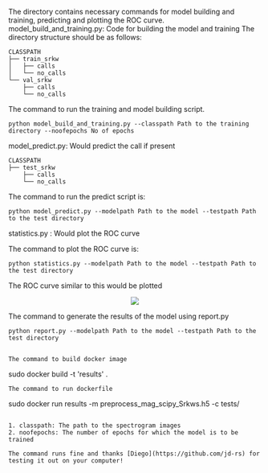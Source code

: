 The directory contains necessary commands for model building and training, predicting and plotting the ROC curve.
model_build_and_training.py: Code for building the model and training
The directory structure should be as follows:
```
CLASSPATH
├── train_srkw
│   ├── calls
│   └── no_calls
└── val_srkw
    ├── calls
    └── no_calls
```
The command to run the training and model building script.
```
python model_build_and_training.py --classpath Path to the training directory --noofepochs No of epochs
```

model_predict.py: Would predict the call if present
```
CLASSPATH
├── test_srkw
    ├── calls
    └── no_calls
```
The command to run the predict script is:
```
python model_predict.py --modelpath Path to the model --testpath Path to the test directory
```

statistics.py : Would plot the ROC curve

The command to plot the ROC curve is:
```
python statistics.py --modelpath Path to the model --testpath Path to the test directory
```
The ROC curve similar to this would be plotted
<p align = "center">
<img src = /images/CNN_final_vs_random.png>
</p>

The command to generate the results of the model using report.py

```
python report.py --modelpath Path to the model --testpath Path to the test directory


The command to build docker image
```
sudo docker build -t 'results' .
```
The command to run dockerfile
```
sudo docker run results -m preprocess_mag_scipy_Srkws.h5 -c tests/ 
```

1. classpath: The path to the spectrogram images
2. noofepochs: The number of epochs for which the model is to be trained

The command runs fine and thanks [Diego](https://github.com/jd-rs) for testing it out on your computer!

